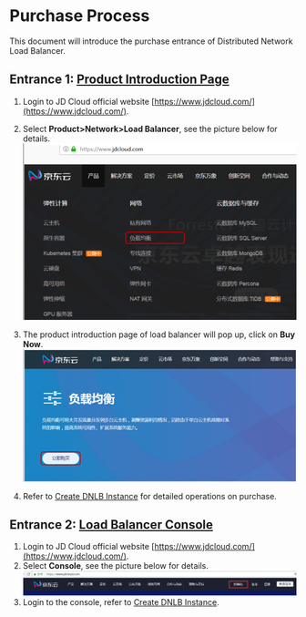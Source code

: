 # Purchase Process

This document will introduce the purchase entrance of Distributed Network Load Balancer.

## Entrance 1: [Product Introduction Page](https://www.jdcloud.com/products/load-balancer )
1. Login to JD Cloud official website [https://www.jdcloud.com/](https://www.jdcloud.com/).
2. Select **Product>Network>Load Balancer**, see the picture below for details.
![DNLB产品入口](../../../../image/Networking/Distributed-Network-Load-Balancer/DNLB-007.png)

3. The product introduction page of load balancer will pop up, click on **Buy Now**.
![DNLB产品页](../../../../image/Networking/Distributed-Network-Load-Balancer/DNLB-008.png)

4. Refer to [Create DNLB Instance](../Operation-Guide/Create-DNLB-Instance.md) for detailed operations on purchase.

## Entrance 2: [Load Balancer Console](https://cns-console.jdcloud.com/host/loadBalance/list)

1. Login to JD Cloud official website [https://www.jdcloud.com/](https://www.jdcloud.com/).
2. Select **Console**, see the picture below for details.
![控制台](../../../../image/Networking/Distributed-Network-Load-Balancer/DNLB-009.png)
3. Login to the console, refer to [Create DNLB Instance](../Operation-Guide/Create-DNLB-Instance.md).


